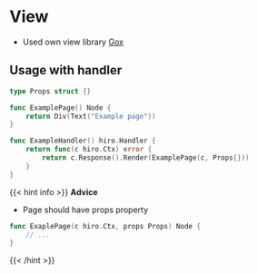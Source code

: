 # View
- Used own view library <a href="/docs/packages/gox/" target="_blank">Gox</a>

## Usage with handler
```go
type Props struct {}

func ExamplePage() Node {
	return Div(Text("Example page"))
}

func ExampleHandler() hiro.Handler {
	return func(c hiro.Ctx) error {
	    return c.Response().Render(ExamplePage(c, Props{}))	
    } 
}
```

{{< hint info >}}
**Advice**
- Page should have props property
```go
func ExaplePage(c hiro.Ctx, props Props) Node {
	// ...
}
```
{{< /hint >}}